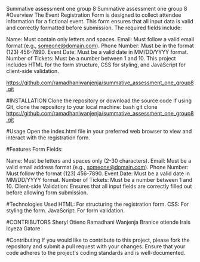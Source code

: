 ﻿Summative assessment one group 8
Summative assessment one group 8
#Overview
The Event Registration Form is designed to collect attendee information for a fictional event. This form ensures that all input data is valid and correctly formatted before submission. The required fields include:

Name: Must contain only letters and spaces.
Email: Must follow a valid email format (e.g., someone@domain.com).
Phone Number: Must be in the format (123) 456-7890.
Event Date: Must be a valid date in MM/DD/YYYY format.
Number of Tickets: Must be a number between 1 and 10.
This project includes HTML for the form structure, CSS for styling, and JavaScript for client-side validation.

https://github.com/ramadhaniwanjenja/summative_assessment_one_group8.git

#INSTALLATION
Clone the repository or download the source code
If using Git, clone the repository to your local machine: bash git clone https://github.com/ramadhaniwanjenja/summative_assessment_one_group8.git

#Usage
Open the index.html file in your preferred web browser to view and interact with the registration form.

#Features
Form Fields:

Name: Must be letters and spaces only (2-30 characters).
Email: Must be a valid email address format (e.g., someone@domain.com).
Phone Number: Must follow the format (123) 456-7890.
Event Date: Must be a valid date in MM/DD/YYYY format.
Number of Tickets: Must be a number between 1 and 10.
Client-side Validation: Ensures that all input fields are correctly filled out before allowing form submission.

#Technologies Used
HTML: For structuring the registration form.
CSS: For styling the form.
JavaScript: For form validation.

#CONTRIBUTORS
Sheryl Otieno
Ramadhani Wanjenja
Branice otiende
Irais Icyeza Gatore

#Contributing
If you would like to contribute to this project, please fork the repository and submit a pull request with your changes. Ensure that your code adheres to the project's coding standards and is well-documented.


